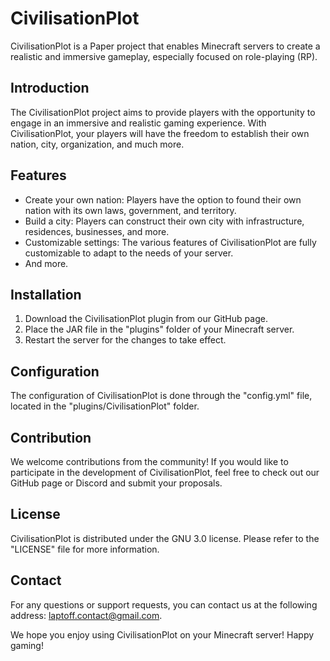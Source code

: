 # <link>CivilisationPlot</link>

<link>CivilisationPlot</link> is a <link>Paper</link> project that enables <link>Minecraft</link> servers to create a realistic and immersive gameplay, especially focused on role-playing (RP).

## Introduction

The <link>CivilisationPlot</link> project aims to provide players with the opportunity to engage in an immersive and realistic gaming experience. With <link>CivilisationPlot</link>, your players will have the freedom to establish their own nation, city, organization, and much more.

## Features

- Create your own nation: Players have the option to found their own nation with its own laws, government, and territory.
- Build a city: Players can construct their own city with infrastructure, residences, businesses, and more.
- Customizable settings: The various features of <link>CivilisationPlot</link> are fully customizable to adapt to the needs of your server.
- And more.

## Installation

1. Download the <link>CivilisationPlot</link> plugin from our <link>GitHub</link> page.
2. Place the <link>JAR</link> file in the "plugins" folder of your <link>Minecraft</link> server.
3. Restart the server for the changes to take effect.

## Configuration

The configuration of <link>CivilisationPlot</link> is done through the "config.yml" file, located in the "plugins/CivilisationPlot" folder.

## Contribution

We welcome contributions from the community! If you would like to participate in the development of <link>CivilisationPlot</link>, feel free to check out our <link>GitHub</link> page or <link>Discord</link> and submit your proposals.

## License

<link>CivilisationPlot</link> is distributed under the <link>GNU 3.0</link> license. Please refer to the "LICENSE" file for more information.

## Contact
For any questions or support requests, you can contact us at the following address: <link>laptoff.contact@gmail.com</link>.

We hope you enjoy using <link>CivilisationPlot</link> on your <link>Minecraft</link> server! Happy gaming!
